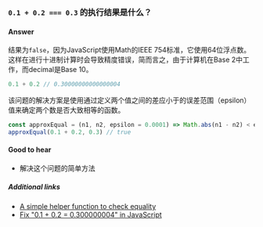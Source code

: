 ### `0.1 + 0.2 === 0.3` 的执行结果是什么？

#### Answer

结果为`false`，因为JavaScript使用Math的IEEE 754标准，它使用64位浮点数。这样在进行十进制计算时会导致精度错误，简而言之，由于计算机在Base 2中工作，而decimal是Base 10。

```js
0.1 + 0.2 // 0.30000000000000004
```

该问题的解决方案是使用通过定义两个值之间的差应小于的误差范围（epsilon）值来确定两个数是否大致相等的函数。

```js
const approxEqual = (n1, n2, epsilon = 0.0001) => Math.abs(n1 - n2) < epsilon
approxEqual(0.1 + 0.2, 0.3) // true
```

#### Good to hear

* 解决这个问题的简单方法

##### Additional links

* [A simple helper function to check equality](https://github.com/Chalarangelo/30-seconds-of-code#approximatelyequal)
* [Fix "0.1 + 0.2 = 0.300000004" in JavaScript](http://blog.blakesimpson.co.uk/read/61-fix-0-1-0-2-0-300000004-in-javascript)

<!-- tags: (javascript) -->

<!-- expertise: (1) -->
